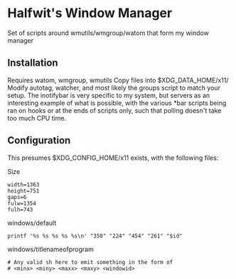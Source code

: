 # Halfwit's Window Manager
Set of scripts around wmutils/wmgroup/watom that form my window manager

## Installation
Requires watom, wmgroup, wmutils
Copy files into $XDG_DATA_HOME/x11/
Modify autotag, watcher, and most likely the groups script to match your setup. The inotifybar is very specific to my system, but servers as an interesting example of what is possible, with the various *bar scripts being ran on hooks or at the ends of scripts only, such that polling doesn't take too much CPU time. 


## Configuration
This presumes $XDG_CONFIG_HOME/x11 exists, with the following files: 

Size 
```
width=1363
height=751
gaps=6
fulw=1354
fulh=743
```

windows/default
```
printf '%s %s %s %s %s\n' "350" "224" "454" "261" "$id"
```

windows/titlenameofprogram
```
# Any valid sh here to emit something in the form of
# <minx> <miny> <maxx> <maxy> <windowid>
```
